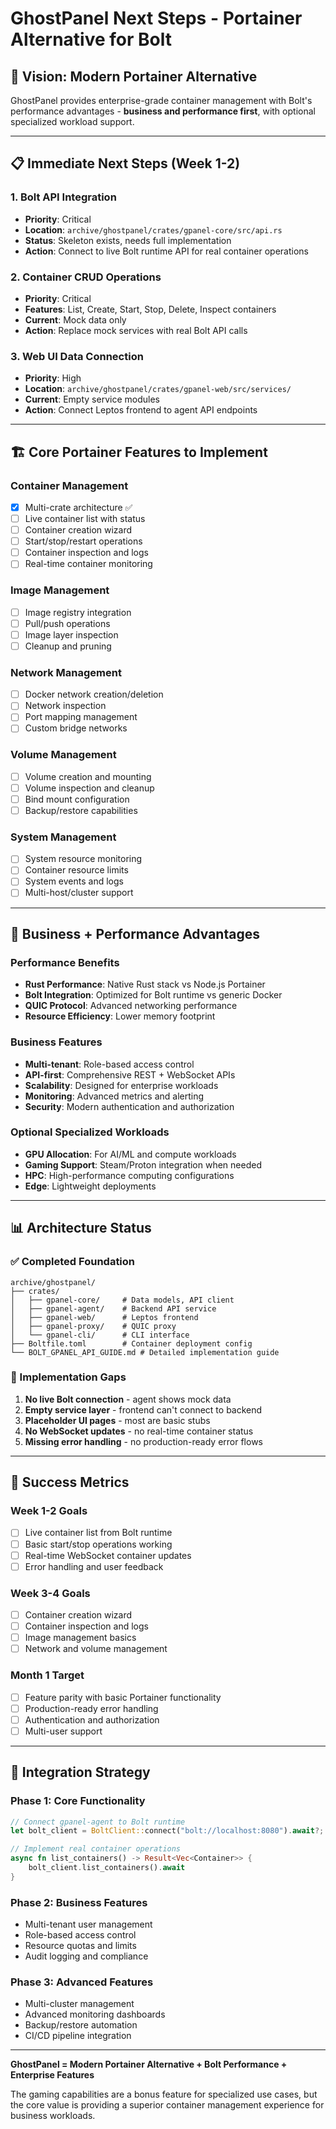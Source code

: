 # GhostPanel Next Steps - Portainer Alternative for Bolt

## 🎯 Vision: Modern Portainer Alternative
GhostPanel provides enterprise-grade container management with Bolt's performance advantages - **business and performance first**, with optional specialized workload support.

---

## 📋 Immediate Next Steps (Week 1-2)

### 1. **Bolt API Integration**
- **Priority**: Critical
- **Location**: `archive/ghostpanel/crates/gpanel-core/src/api.rs`
- **Status**: Skeleton exists, needs full implementation
- **Action**: Connect to live Bolt runtime API for real container operations

### 2. **Container CRUD Operations**
- **Priority**: Critical
- **Features**: List, Create, Start, Stop, Delete, Inspect containers
- **Current**: Mock data only
- **Action**: Replace mock services with real Bolt API calls

### 3. **Web UI Data Connection**
- **Priority**: High
- **Location**: `archive/ghostpanel/crates/gpanel-web/src/services/`
- **Current**: Empty service modules
- **Action**: Connect Leptos frontend to agent API endpoints

---

## 🏗️ Core Portainer Features to Implement

### Container Management
- [x] Multi-crate architecture ✅
- [ ] Live container list with status
- [ ] Container creation wizard
- [ ] Start/stop/restart operations
- [ ] Container inspection and logs
- [ ] Real-time container monitoring

### Image Management
- [ ] Image registry integration
- [ ] Pull/push operations
- [ ] Image layer inspection
- [ ] Cleanup and pruning

### Network Management
- [ ] Docker network creation/deletion
- [ ] Network inspection
- [ ] Port mapping management
- [ ] Custom bridge networks

### Volume Management
- [ ] Volume creation and mounting
- [ ] Volume inspection and cleanup
- [ ] Bind mount configuration
- [ ] Backup/restore capabilities

### System Management
- [ ] System resource monitoring
- [ ] Container resource limits
- [ ] System events and logs
- [ ] Multi-host/cluster support

---

## 🚀 Business + Performance Advantages

### Performance Benefits
- **Rust Performance**: Native Rust stack vs Node.js Portainer
- **Bolt Integration**: Optimized for Bolt runtime vs generic Docker
- **QUIC Protocol**: Advanced networking performance
- **Resource Efficiency**: Lower memory footprint

### Business Features
- **Multi-tenant**: Role-based access control
- **API-first**: Comprehensive REST + WebSocket APIs
- **Scalability**: Designed for enterprise workloads
- **Monitoring**: Advanced metrics and alerting
- **Security**: Modern authentication and authorization

### Optional Specialized Workloads
- **GPU Allocation**: For AI/ML and compute workloads
- **Gaming Support**: Steam/Proton integration when needed
- **HPC**: High-performance computing configurations
- **Edge**: Lightweight deployments

---

## 📊 Architecture Status

### ✅ Completed Foundation
```
archive/ghostpanel/
├── crates/
│   ├── gpanel-core/     # Data models, API client
│   ├── gpanel-agent/    # Backend API service
│   ├── gpanel-web/      # Leptos frontend
│   ├── gpanel-proxy/    # QUIC proxy
│   └── gpanel-cli/      # CLI interface
├── Boltfile.toml        # Container deployment config
└── BOLT_GPANEL_API_GUIDE.md # Detailed implementation guide
```

### 🔧 Implementation Gaps
1. **No live Bolt connection** - agent shows mock data
2. **Empty service layer** - frontend can't connect to backend
3. **Placeholder UI pages** - most are basic stubs
4. **No WebSocket updates** - no real-time container status
5. **Missing error handling** - no production-ready error flows

---

## 🎯 Success Metrics

### Week 1-2 Goals
- [ ] Live container list from Bolt runtime
- [ ] Basic start/stop operations working
- [ ] Real-time WebSocket container updates
- [ ] Error handling and user feedback

### Week 3-4 Goals
- [ ] Container creation wizard
- [ ] Container inspection and logs
- [ ] Image management basics
- [ ] Network and volume management

### Month 1 Target
- [ ] Feature parity with basic Portainer functionality
- [ ] Production-ready error handling
- [ ] Authentication and authorization
- [ ] Multi-user support

---

## 🔗 Integration Strategy

### Phase 1: Core Functionality
```rust
// Connect gpanel-agent to Bolt runtime
let bolt_client = BoltClient::connect("bolt://localhost:8080").await?;

// Implement real container operations
async fn list_containers() -> Result<Vec<Container>> {
    bolt_client.list_containers().await
}
```

### Phase 2: Business Features
- Multi-tenant user management
- Role-based access control
- Resource quotas and limits
- Audit logging and compliance

### Phase 3: Advanced Features
- Multi-cluster management
- Advanced monitoring dashboards
- Backup/restore automation
- CI/CD pipeline integration

---

**GhostPanel = Modern Portainer Alternative + Bolt Performance + Enterprise Features**

The gaming capabilities are a bonus feature for specialized use cases, but the core value is providing a superior container management experience for business workloads.